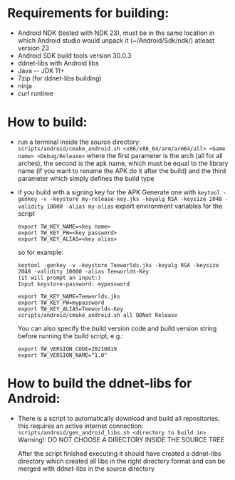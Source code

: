 Requirements for building:
==========================
-	Android NDK (tested with NDK 23), must be in the same location in which Android studio would unpack it (~/Android/Sdk/ndk/)
	atleast version 23
-	Android SDK build tools
	version 30.0.3
-	ddnet-libs with Android libs
-	Java -- JDK 11+
-	7zip (for ddnet-libs building)
-	ninja
-	curl runtime

How to build:
=============
-	run a terminal inside the source directory:
	`scripts/android/cmake_android.sh <x86/x86_64/arm/arm64/all> <Game name> <Debug/Release>`
	where the first parameter is the arch (all for all arches), the second is the apk name, which must be equal to the library name (if you want to rename the APK do it after the build)
	and the third parameter which simply defines the build type
	
-	if you build with a signing key for the APK
	Generate one with
	`keytool -genkey -v -keystore my-release-key.jks -keyalg RSA -keysize 2048 -validity 10000 -alias my-alias`
	export environment variables for the script
	```
	export TW_KEY_NAME=<key name>
	export TW_KEY_PW=<key password>
	export TW_KEY_ALIAS=<key alias>
	```
	so for example:
	```
	keytool -genkey -v -keystore Teeworlds.jks -keyalg RSA -keysize 2048 -validity 10000 -alias Teeworlds-Key
	(it will prompt an input:)
	Input keystore-password: mypassword
	
	export TW_KEY_NAME=Teeworlds.jks
	export TW_KEY_PW=mypassword
	export TW_KEY_ALIAS=Teeworlds-Key
	scripts/android/cmake_android.sh all DDNet Release
	```

	You can also specify the build version code and build version string before running the build script, e.g.:
	```
	export TW_VERSION_CODE=20210819
	export TW_VERSION_NAME="1.0"
	```

How to build the ddnet-libs for Android:
========================================
-	There is a script to automatically download and build all repositories, this requires an active internet connection:
	`scripts/android/gen_android_libs.sh <directory to build in>`
	Warning!: DO NOT CHOOSE A DIRECTORY INSIDE THE SOURCE TREE
	
	After the script finished executing it should have created a ddnet-libs directory which created all libs in the right directory format and can be merged with ddnet-libs in the source directory

